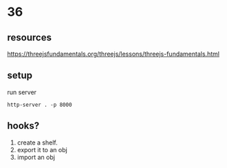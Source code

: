 # 36

## resources

https://threejsfundamentals.org/threejs/lessons/threejs-fundamentals.html

## setup
run server

`http-server . -p 8000`


## hooks?

1. create a shelf. 
2. export it to an obj
3. import an obj
